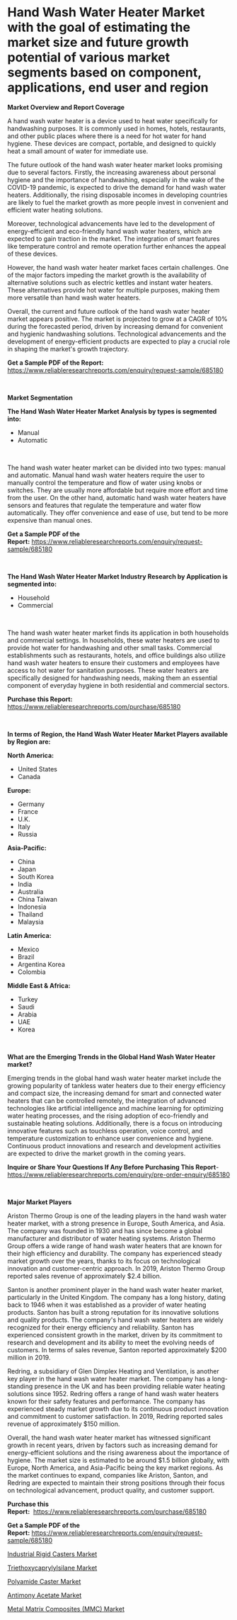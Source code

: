 <p><h1>Hand Wash Water Heater Market with the goal of estimating the market size and future growth potential of various market segments based on component, applications, end user and region</h1></p><p><strong>Market Overview and Report Coverage</strong></p>
<p><p>A hand wash water heater is a device used to heat water specifically for handwashing purposes. It is commonly used in homes, hotels, restaurants, and other public places where there is a need for hot water for hand hygiene. These devices are compact, portable, and designed to quickly heat a small amount of water for immediate use.</p><p>The future outlook of the hand wash water heater market looks promising due to several factors. Firstly, the increasing awareness about personal hygiene and the importance of handwashing, especially in the wake of the COVID-19 pandemic, is expected to drive the demand for hand wash water heaters. Additionally, the rising disposable incomes in developing countries are likely to fuel the market growth as more people invest in convenient and efficient water heating solutions.</p><p>Moreover, technological advancements have led to the development of energy-efficient and eco-friendly hand wash water heaters, which are expected to gain traction in the market. The integration of smart features like temperature control and remote operation further enhances the appeal of these devices.</p><p>However, the hand wash water heater market faces certain challenges. One of the major factors impeding the market growth is the availability of alternative solutions such as electric kettles and instant water heaters. These alternatives provide hot water for multiple purposes, making them more versatile than hand wash water heaters.</p><p>Overall, the current and future outlook of the hand wash water heater market appears positive. The market is projected to grow at a CAGR of 10% during the forecasted period, driven by increasing demand for convenient and hygienic handwashing solutions. Technological advancements and the development of energy-efficient products are expected to play a crucial role in shaping the market's growth trajectory.</p></p>
<p><strong>Get a Sample PDF of the Report:</strong> <a href="https://www.reliableresearchreports.com/enquiry/request-sample/685180">https://www.reliableresearchreports.com/enquiry/request-sample/685180</a></p>
<p>&nbsp;</p>
<p><strong>Market Segmentation</strong></p>
<p><strong>The Hand Wash Water Heater Market Analysis by types is segmented into:</strong></p>
<p><ul><li>Manual</li><li>Automatic</li></ul></p>
<p>&nbsp;</p>
<p><p>The hand wash water heater market can be divided into two types: manual and automatic. Manual hand wash water heaters require the user to manually control the temperature and flow of water using knobs or switches. They are usually more affordable but require more effort and time from the user. On the other hand, automatic hand wash water heaters have sensors and features that regulate the temperature and water flow automatically. They offer convenience and ease of use, but tend to be more expensive than manual ones.</p></p>
<p><strong>Get a Sample PDF of the Report:</strong>&nbsp;<a href="https://www.reliableresearchreports.com/enquiry/request-sample/685180">https://www.reliableresearchreports.com/enquiry/request-sample/685180</a></p>
<p>&nbsp;</p>
<p><strong>The Hand Wash Water Heater Market Industry Research by Application is segmented into:</strong></p>
<p><ul><li>Household</li><li>Commercial</li></ul></p>
<p>&nbsp;</p>
<p><p>The hand wash water heater market finds its application in both households and commercial settings. In households, these water heaters are used to provide hot water for handwashing and other small tasks. Commercial establishments such as restaurants, hotels, and office buildings also utilize hand wash water heaters to ensure their customers and employees have access to hot water for sanitation purposes. These water heaters are specifically designed for handwashing needs, making them an essential component of everyday hygiene in both residential and commercial sectors.</p></p>
<p><strong>Purchase this Report:</strong>&nbsp; <a href="https://www.reliableresearchreports.com/purchase/685180">https://www.reliableresearchreports.com/purchase/685180</a></p>
<p>&nbsp;</p>
<p><strong>In terms of Region, the Hand Wash Water Heater Market Players available by Region are:</strong></p>
<p>
    <p> <strong> North America: </strong>
        <ul>
            <li>United States</li>
            <li>Canada</li>
        </ul>
        </p> 
    <p> <strong> Europe: </strong>
        <ul>
            <li>Germany</li>
            <li>France</li>
            <li>U.K.</li>
            <li>Italy</li>
            <li>Russia</li>
        </ul>
        </p> 
    <p> <strong> Asia-Pacific: </strong>
        <ul>
            <li>China</li>
            <li>Japan</li>
            <li>South Korea</li>
            <li>India</li>
            <li>Australia</li>
            <li>China Taiwan</li>
            <li>Indonesia</li>
            <li>Thailand</li>
            <li>Malaysia</li>
        </ul>
        </p> 
    <p> <strong> Latin America: </strong>
        <ul>
            <li>Mexico</li>
            <li>Brazil</li>
            <li>Argentina Korea</li>
            <li>Colombia</li>
        </ul>
        </p> 
    <p> <strong> Middle East & Africa: </strong>
        <ul>
            <li>Turkey</li>
            <li>Saudi</li>
            <li>Arabia</li>
            <li>UAE</li>
            <li>Korea</li>
        </ul>
    </p>
    </p>
<p>&nbsp;</p>
<p><strong>What are the Emerging Trends in the Global Hand Wash Water Heater market?</strong></p>
<p><p>Emerging trends in the global hand wash water heater market include the growing popularity of tankless water heaters due to their energy efficiency and compact size, the increasing demand for smart and connected water heaters that can be controlled remotely, the integration of advanced technologies like artificial intelligence and machine learning for optimizing water heating processes, and the rising adoption of eco-friendly and sustainable heating solutions. Additionally, there is a focus on introducing innovative features such as touchless operation, voice control, and temperature customization to enhance user convenience and hygiene. Continuous product innovations and research and development activities are expected to drive the market growth in the coming years.</p></p>
<p><strong>Inquire or Share Your Questions If Any Before Purchasing This Report</strong>- <a href="https://www.reliableresearchreports.com/enquiry/pre-order-enquiry/685180">https://www.reliableresearchreports.com/enquiry/pre-order-enquiry/685180</a></p>
<p>&nbsp;</p>
<p><strong>Major Market Players</strong></p>
<p><p>Ariston Thermo Group is one of the leading players in the hand wash water heater market, with a strong presence in Europe, South America, and Asia. The company was founded in 1930 and has since become a global manufacturer and distributor of water heating systems. Ariston Thermo Group offers a wide range of hand wash water heaters that are known for their high efficiency and durability. The company has experienced steady market growth over the years, thanks to its focus on technological innovation and customer-centric approach. In 2019, Ariston Thermo Group reported sales revenue of approximately $2.4 billion.</p><p>Santon is another prominent player in the hand wash water heater market, particularly in the United Kingdom. The company has a long history, dating back to 1946 when it was established as a provider of water heating products. Santon has built a strong reputation for its innovative solutions and quality products. The company's hand wash water heaters are widely recognized for their energy efficiency and reliability. Santon has experienced consistent growth in the market, driven by its commitment to research and development and its ability to meet the evolving needs of customers. In terms of sales revenue, Santon reported approximately $200 million in 2019.</p><p>Redring, a subsidiary of Glen Dimplex Heating and Ventilation, is another key player in the hand wash water heater market. The company has a long-standing presence in the UK and has been providing reliable water heating solutions since 1952. Redring offers a range of hand wash water heaters known for their safety features and performance. The company has experienced steady market growth due to its continuous product innovation and commitment to customer satisfaction. In 2019, Redring reported sales revenue of approximately $150 million.</p><p>Overall, the hand wash water heater market has witnessed significant growth in recent years, driven by factors such as increasing demand for energy-efficient solutions and the rising awareness about the importance of hygiene. The market size is estimated to be around $1.5 billion globally, with Europe, North America, and Asia-Pacific being the key market regions. As the market continues to expand, companies like Ariston, Santon, and Redring are expected to maintain their strong positions through their focus on technological advancement, product quality, and customer support.</p></p>
<p><strong>Purchase this Report:</strong>&nbsp;&nbsp;<a href="https://www.reliableresearchreports.com/purchase/685180">https://www.reliableresearchreports.com/purchase/685180</a></p>
<p></p>
<p><strong>Get a Sample PDF of the Report:</strong>&nbsp;<a href="https://www.reliableresearchreports.com/enquiry/request-sample/685180">https://www.reliableresearchreports.com/enquiry/request-sample/685180</a></p>
<p><p><a href="https://medium.com/@adellalesch/industrial-rigid-casters-market-analysis-its-cagr-market-segmentation-and-global-industry-759c7a80b4bc">Industrial Rigid Casters Market</a></p><p><a href="https://www.linkedin.com/pulse/decoding-triethoxycaprylylsilane-market-deep-dive-latest/">Triethoxycaprylylsilane Market</a></p><p><a href="https://medium.com/@robbleannon/polyamide-caster-market-the-key-to-successful-business-strategy-forecast-till-2030-b31a3fb9b7c6">Polyamide Caster Market</a></p><p><a href="https://www.linkedin.com/pulse/antimony-acetate-market-size-share-amp-trends-analysis/">Antimony Acetate Market</a></p><p><a href="https://github.com/jonneygiverf/Market-Research-Report-List-1/blob/main/metal-matrix-composites-mmc-market.md">Metal Matrix Composites (MMC) Market</a></p></p>